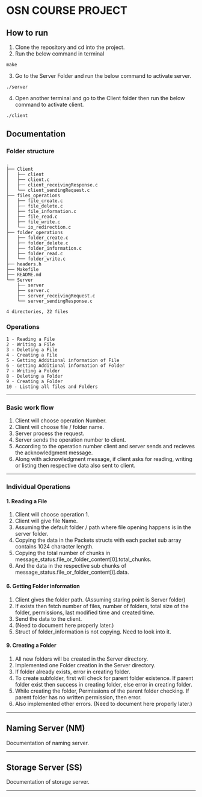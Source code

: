 # OSN COURSE PROJECT 

## How to run 
1. Clone the repository and cd into the project.
2. Run the below command in terminal 

```
make
```
3. Go to the Server Folder and  run the below command to activate server. 
```
./server
```
4. Open another terminal and go to the Client folder then run the below command to activate client.
```
./client
```

## Documentation 

### Folder structure
```
.
├── Client
│   ├── client
│   ├── client.c
│   ├── client_receivingResponse.c
│   └── client_sendingRequest.c
├── files_operations
│   ├── file_create.c
│   ├── file_delete.c
│   ├── file_information.c
│   ├── file_read.c
│   ├── file_write.c
│   └── io_redirection.c
├── folder_operations
│   ├── folder_create.c
│   ├── folder_delete.c
│   ├── folder_information.c
│   ├── folder_read.c
│   └── folder_write.c
├── headers.h
├── Makefile
├── README.md
└── Server
    ├── server
    ├── server.c
    ├── server_receivingRequest.c
    └── server_sendingResponse.c

4 directories, 22 files
```

### Operations 
```
1 - Reading a File
2 - Writing a File
3 - Deleting a File
4 - Creating a File
5 - Getting Additional information of File
6 - Getting Additional information of Folder
7 - Writing a Folder
8 - Deleting a Folder
9 - Creating a Folder
10 - Listing all files and Folders
```
---
### Basic work flow
1. Client will choose operation Number. 
2. Client will choose file / folder name. 
3. Server process the request. 
4. Server sends the operation number to client. 
4. According to the operation number client and server sends and recieves the acknowledgment message.
5. Along with acknowledgment message, if client asks for reading, writing or listing then respective data also sent to client. 
---

### Individual Operations 
#### 1. Reading a File
1. Client will choose operation 1. 
2. Client will give file Name. 
3. Assuming the default folder / path where file opening happens is in the server folder. 
4. Copying the data in the Packets structs with each packet sub array contains 1024 character length. 
5. Copying the total number of chunks in message_status.file_or_folder_content[0].total_chunks.
6. And the data in the respective sub chunks of message_status.file_or_folder_content[i].data.

#### 6. Getting Folder information
1. Client gives the folder path. (Assuming staring point is Server folder)
2. If exists then fetch number of files, number of folders, total size of the folder, permissions, last modified time and created time. 
3. Send the data to  the client. 
4. (Need to document here properly later.)
5. Struct of folder_information is not copying. Need to look into it.  

#### 9. Creating a Folder 
1. All new folders will be created in the Server directory. 
2. Implemented one Folder creation in the Server directory.
3. If folder already exists, error in creating folder.
4. To create subfolder, first will check for parent folder existence. If parent folder exist then success in creating folder, else error in creating folder.
5. While creating the folder, Permissions of the parent folder checking. If parent folder has no written permission, then error.
6. Also implemented other errors. (Need to document here properly later.)


***
## Naming Server (NM)
Documentation of naming server.
***
## Storage Server (SS)
Documentation of storage server.
***

